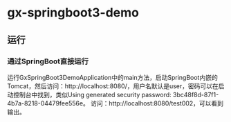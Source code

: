 # gx-springboot3-demo

## 运行
### 通过SpringBoot直接运行
运行GxSpringBoot3DemoApplication中的main方法，启动SpringBoot内嵌的Tomcat，然后访问：http://localhost:8080/，用户名默认是user，密码可以在启动控制台中找到，类似Using generated security password: 3bc48f8d-87f1-4b7a-8218-04479fee556e。
访问：http://localhost:8080/test002，可以看到输出。
